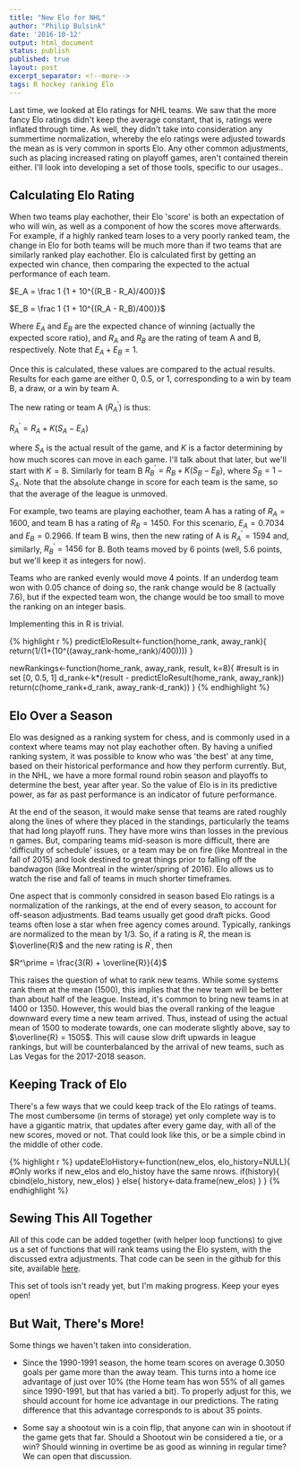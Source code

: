 ```yaml
---
title: "New Elo for NHL"
author: "Philip Bulsink"
date: '2016-10-12'
output: html_document
status: publish
published: true
layout: post
excerpt_separator: <!--more-->
tags: R hockey ranking Elo
---
```

 

 
Last time, we looked at Elo ratings for NHL teams. We saw that the more fancy Elo ratings didn't keep the average constant, that is, ratings were inflated through time. As well, they didn't take into consideration any summertime normalization, whereby the elo ratings were adjusted towards the mean as is very common in sports Elo. Any other common adjustments, such as placing increased rating on playoff games, aren't contained therein either. I'll look into developing a set of those tools, specific to our usages.. 
 
<!--more-->
 
Calculating Elo Rating
----------------------
 
When two teams play eachother, their Elo 'score' is both an expectation of who will win, as well as a component of how the scores move afterwards. For example, if a highly ranked team loses to a very poorly ranked team, the change in Elo for both teams will be much more than if two teams that are similarly ranked play eachother. 
Elo is calculated first by getting an expected win chance, then comparing the expected to the actual performance of each team.
 
$E_A = \frac 1 {1 + 10^{(R_B - R_A)/400}}$
 
$E_B = \frac 1 {1 + 10^{(R_A - R_B)/400}}$
 
Where $E_A$ and $E_B$ are the expected chance of winning (actually the expected score ratio), and $R_A$ and $R_B$ are the rating of team A and B, respectively. Note that $E_A + E_B = 1$. 
 
Once this is calculated, these values are compared to the actual results. Results for each game are either 0, 0.5, or 1, corresponding to a win by team B, a draw, or a win by team A.
 
The new rating or team A ($R_A^\prime$) is thus:
 
$R_A^\prime = R_A + K(S_A - E_A)$
 
where $S_A$ is the actual result of the game, and $K$ is a factor determining by how much scores can move in each game. I'll talk about that later, but we'll start with $K = 8$. Similarly for team B $R_B^\prime = R_B + K(S_B - E_B)$, where $S_B = 1 - S_A$. Note that the absolute change in score for each team is the same, so that the average of the league is unmoved.
 
For example, two teams are playing eachother, team A has a rating of $R_A=1600$, and team B has a rating of $R_B=1450$. For this scenario, $E_A = 0.7034$ and $E_B = 0.2966$. If team B wins, then the new rating of A is $R_A^\prime = 1594$ and, similarly, $R_B^\prime=1456$ for B. Both teams moved by 6 points (well, 5.6 points, but we'll keep it as integers for now).
 
Teams who are ranked evenly would move 4 points. If an underdog team won with 0.05 chance of doing so, the rank change would be 8 (actually 7.6), but if the expected team won, the change would be too small to move the ranking on an integer basis.
 
Implementing this in R is trivial.
 

{% highlight r %}
predictEloResult<-function(home_rank, away_rank){
    return(1/(1+(10^((away_rank-home_rank)/400))))
}
 
newRankings<-function(home_rank, away_rank, result, k=8){
    #result is in set [0, 0.5, 1]
    d_rank<-k*(result - predictEloResult(home_rank, away_rank))
    return(c(home_rank+d_rank, away_rank-d_rank))
}
{% endhighlight %}
 
Elo Over a Season
-----------------

Elo was designed as a ranking system for chess, and is commonly used in a context where teams may not play eachother often. By having a unified ranking system, it was possible to know who was 'the best' at any time, based on their historical performance and how they perform currently. But, in the NHL, we have a more formal round robin season and playoffs to determine the best, year after year. So the value of Elo is in its predictive power, as far as past performance is an indicator of future performance. 
 
At the end of the season, it would make sense that teams are rated roughly along the lines of where they placed in the standings, particularly the teams that had long playoff runs. They have more wins than losses in the previous n games. But, comparing teams mid-season is more difficult, there are 'difficulty of schedule' issues, or a team may be on fire (like Montreal in the fall of 2015) and look destined to great things prior to falling off the bandwagon (like Montreal in the winter/spring of 2016). Elo allows us to watch the rise and fall of teams in much shorter timeframes. 
 
One aspect that is commonly considred in season based Elo ratings is a normalization of the rankings, at the end of every season, to account for off-season adjustments. Bad teams usually get good draft picks. Good teams often lose a star when free agency comes around. Typically, rankings are normalized to the mean by 1/3. So, if a rating is $R$, the mean is $\overline{R}$ and the new rating is $R^\prime$, then
 
$R^\prime = \frac{3(R) + \overline{R}}{4}$
 
This raises the question of what to rank new teams. While some systems rank them at the mean (1500), this implies that the new team will be better than about half of the league. Instead, it's common to bring new teams in at 1400 or 1350. However, this would bias the overall ranking of the league downward every time a new team arrived. Thus, instead of using the actual mean of 1500 to moderate towards, one can moderate slightly above, say to $\overline{R} = 1505$. This will cause slow drift upwards in league rankings, but will be counterbalanced by the arrival of new teams, such as Las Vegas for the 2017-2018 season.
 
Keeping Track of Elo
--------------------

There's a few ways that we could keep track of the Elo ratings of teams. The most cumbersome (in terms of storage) yet only complete way is to have a gigantic matrix, that updates after every game day, with all of the new scores, moved or not. That could look like this, or be a simple cbind in the middle of other code.
 

{% highlight r %}
updateEloHistory<-function(new_elos, elo_history=NULL){
    #Only works if new_elos and elo_histoy have the same nrows. 
    if(history){
        cbind(elo_history, new_elos)
    }
    else{
        history<-data.frame(new_elos)
    }
}
{% endhighlight %}
 
Sewing This All Together
------------------------

All of this code can be added together (with helper loop functions) to give us a set of functions that will rank teams using the Elo system, with the discussed extra adjustments. That code can be seen in the github for this site, available [here](http://github.com/pbulsink/pbulsink.github.io).
 
This set of tools isn't ready yet, but I'm making progress. Keep your eyes open!
 
But Wait, There's More!
-----------------------

Some things we haven't taken into consideration. 
 
- Since the 1990-1991 season, the home team scores on average 0.3050 goals per game more than the away team. This turns into a home ice advantage of just over 10% (the Home team has won 55% of all games since 1990-1991, but that has varied a bit). To properly adjust for this, we should account for home ice advantage in our predictions. The rating difference that this advantage corresponds to is about 35 points.
 
- Some say a shootout win is a coin flip, that anyone can win in shootout if the game gets that far. Should a Shootout win be considered a tie, or a win? Should winning in overtime be as good as winning in regular time? We can open that discussion.
